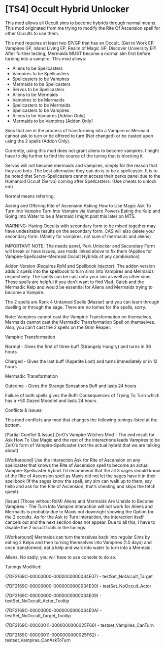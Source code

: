 # [TS4] Occult Hybrid Unlocker

This mod allows all Occult sims to become hybrids through normal means.
This mod originated from me trying to modify the Rite Of Ascension spell for other Occults to use them.

This mod requires at least two EP/GP that has an Occult. (Get to Work EP, Vampires GP, Island Living EP, Realm of Magic GP, Discover University EP)
After further testing, Mermaids MUST become a normal sim first before turning into a vampire.
This mod allows:

* Aliens to be Spellcasters
* Vampires to be Spellcasters
* Spellcasters to be Vampires
* Mermaids to be Spellcasters
* Servos to be Spellcasters
* Aliens to be Mermaids
* Vampires to be Mermaids
* Spellcasters to be Mermaids
* Spellcasters to be Vampires
* Aliens to be Vampires [Addon Only]
* Mermaids to be Vampires [Addon Only]

Sims that are in the process of transforming into a Vampire or Mermaid cannot ask to turn or be offered to turn (Not changed) or be casted upon using the 2 spells (Addon Only).

Currently, using this mod does not grant aliens to become vampires. I might have to dig further to find the source of the tuning that is blocking it.

Servos will not become mermaids and vampires, simply for the reason that they are bots. The best alternative they can do is to be a spellcaster. It is to be noted that Servo-Spellcasters cannot access their perks panel due to the Humanoid Occult (Servo) coming after Spellcasters. (Use cheats to unlock em)

Normal means referring:

Asking and Offering Rite of Ascension
Asking How to Use Magic
Ask To Turn into Vampire
Turn Into Vampire via Vampire Powers
Eating the Kelp and Going Into Water to be a Mermaid
I might post this later on MTS.

WARNING: Having Occults with secondary form to be mixed together may have undesirable results on the secondary form. CAS will also delete your secondary form. (Mainly for vampires, not sure of mermaids and aliens)

IMPORTANT NOTE: The needs panel, Perk Unlocker and Secondary Form will break or have issues, use mods linked above to fix them (Applies for Vampire-Spellcaster-Mermaid Occult Hybrids of any combination)


Addon Version (Requires RoM and Spellbook Injector):
The addon version adds 2 spells into the spellbook to turn sims into Vampires and Mermaids respectively. The spells can be cast onto your sim as well as other sims. These spells are helpful if you don’t want to find Vlad, Caleb and the Mermadic Kelp and would be essential for Aliens and Mermaids trying to become a Vampire.

The 2 spells are Rank 4 Untamed Spells (Master) and you can learn through duelling or through the sage. There are no tomes for the spells, sorry.

Note: Vampires cannot cast the Vampiric Transformation on themselves. Mermaids cannot cast the Mermadic Transformation Spell on themselves. Also, you can’t cast the 2 spells on the Grim Reaper.


Vampiric Transformation

Normal - Gives the first of three buff (Strangely Hungry) and turns in 36 hours

Charged -  Gives the last buff (Appetite Lost) and turns immediately or in 12 hours

Mermadic Transformation

Outcome - Gives the Strange Sensations Buff and lasts 24 hours

Failure of both spells gives the Buff: Consequences of Trying To Turn which has a +50 Dazed Moodlet and lasts 24 hours.



Conflicts & Issues:

This mod conflicts any mod that changes the following tunings listed at the bottom.

[Partial Conflict & Issue] Zer0′s Vampire Witches Mod - The end result for Ask How To Use Magic and the rest of the interactions leads Vampires to be Zer0′s form of Vampire-Spellcaster (not the actual hybrid that we are talking about)

[Workaround] Use the interaction Ask for Rite of Ascension on any spellcaster that knows the Rite of Ascension spell to become an actual Vampire-Spellcaster hybrid. I’d recommend that the all 3 sages should know of the Rite of Ascension spell as Maxis did not let the sages have it in their spellbook (If the sages know the spell, any sim can walk up to them, say hello and ask for the Rite of Ascension; that’s cheating and skips the fetch quest).

[Issue] (Those without RoM) Aliens and Mermaids Are Unable to Become Vampires - The Turn Into Vampire interaction will not work for Aliens and Mermaids is probably due to Maxis not downright showing the Option for the 2 occults. As for the Ask to Turn interaction, the interaction itself cancels out and the next section does not appear. Due to all this, I have to disable the 2 occult traits in the tunings.

[Workaround] Mermaids can turn themselves back into regular Sims by eating 2 Kelps and then turning themselves into Vampires (1.5 days) and once transformed, eat a kelp and walk into water to turn into a Mermaid.

Aliens, No sadly, you will have to use console to do so.

Tunings Modified:

(7DF2169C-00000000-0000000000034E07) - testSet_NoOccult_Target

(7DF2169C-00000000-0000000000034E00) - testSet_NoOccult_Actor

(7DF2169C-00000000-0000000000034E09) - testSet_NoOccult_Actor_Tooltip

(7DF2169C-00000000-0000000000034E0A) - testSet_NoOccult_Target_Tooltip

(7DF2169C-00000011-0000000000025F60) - testset_Vampires_CanTurn

(7DF2169C-00000011-0000000000025F62) - testset_Vampires_CanAskToTurn
